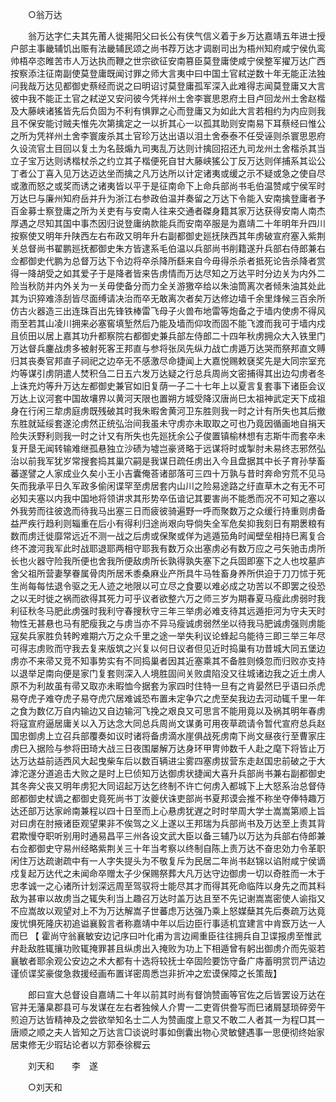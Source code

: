 <!-- { "loadSidebar": true } -->

　　○翁万达 

　　翁万达字仁夫其先莆人徙揭阳父曰长公有侠气信义着于乡万达嘉靖五年进士授户部主事畿辅饥出赈有法畿辅民颂之尚书荐万达才调剧司出为梧州知府咸宁侯仇鸾帅梧卒恣睢苦市人万达执而鞭之世宗欲征安南篡臣莫登庸使咸宁侯整军擢万达广西按察添注征南副使莫登庸既闻讨罪之师大言夷中曰中国土官弒逆数十年无能正法独问我哉万达见都御史蔡经而说之曰明诏讨莫登庸孤军深入此难得志闻莫登庸又大言彼中我不能正土官之弒逆又安问彼今凭祥州土舍李寰思恩府土目卢回龙州土舍赵楷及大藤峡诸猺皆先后负固为不利有惧罪之心而登庸又为如此大言若相约为内应则我且不保安能讨贼夫惟先次第擒定之一以折其心一以孤其助则安南易下耳蔡经曰惟公之所为凭祥州土舍李寰废杀其土官珍万达出语以泪土舍泰泰不任受诬则杀寰思恩府久设流官土目回以复土为名鼓煽九司夷乱万达则计擒回招还九司龙州土舍楷杀其当立子宝万达则诱楷杖杀之约立其子楷便死自甘大藤峡猺公丁反万达则佯捕系其讼公丁者公丁喜入见万达迈达坐而擒之凡万达所以计定诸夷或缓之示不疑或急之使自尽或激而怒之或奖而诱之诸夷皆以平于是征南命下上命兵部尚书毛伯温赞咸宁侯军时万达巳与廉州知府岳并升为浙江右参政伯温并奏留之万达下令能入安南擒登庸者予百金募士察登庸之所为关吏有与安南人往来交通者磔身籍其家万达获得安南人南杰厚遇之尽知其国中事杰因归说登庸纳款能兵而安南卒服是为嘉靖二十年明年升四川按察使又明年升陕西左右布政又明年升右副都御史廵抚陕西其年虏破宣府塞入紫荆关总督尚书翟鹏廵抚都御史朱方皆逮系毛伯温以兵部尚书削籍遂升兵部右侍郎兼右佥都御史代鹏为总督万达下令边将卒杀降所繇来自今毋得杀杀者抵死论告杀降者赏得一降胡受之如其爱子于是降者皆来告虏情而万达尽知之万达平时分边关为内外二险当秋防并内外关为一关毋使备分而力全关游獥卒给以朱油筒离次者倾朱油其处此其为识猝难涤刮皆尽面缚请决治而卒无敢离次者矣万达修边墙千余里烽候三百余所仿古火器造三出连珠百出先锋铁棒雷飞母子火兽布地雷等炮备之于墙内使虏不得风雨至若其山凌川拥来必塞窖填堑然后乃能及墙而仰攻而固不能飞渡而我可于墙内戍且侦田以居上嘉其功升都察院右都御史兼兵部左侍郎二十四年秋虏拥众大入铁里门万达督兵鏖战虏多被射死客王邦直与参将张凤先纵力战亡虏遁万达哭而祭邦直文赙归其丧奏官邦直子祠祀之边卒无不感激尽命捷闻上大嘉悦赐敕褎奖先是大同宗室充灼等谋引虏阴遣人焚积刍二日五六发万达疑之行总兵周尚文密捕得其出边勾虏者冬上诛充灼等升万达左都御史兼官如旧复荫一子二十七年上以夏言复套事下诸臣会议万达上议河套中国故壤界以黄河天限也置朔方城受降汉唐尚巳太祖神武定天下成祖身在行闲三犂虏庭虏既残破其时我朱暇舍黄河卫东胜则我一时之计有所失也其后撤东胜就延绥套遂沦虏然正统弘治间我虽未守虏亦未取取之可也乃竟因循画地自捐天险失沃野利则我一时之计又有所失也先廵抚余公子俊置镇榆林想有志斯牛而套卒未复开垦无闻转输难继孤悬独立沙碛为墟岂豪贤略于远谋将时或掣肘未易终志邪然弘治以前我军犹岁常搜套捣其巢穴嗣是我谋日疏任虏出入今且盘据其中长子育孙孳畜蕃遂譬之人家成业久矣小王小吉囊俺荅诸部落可三四十万孰与昔时奔命穷荒不见马矢而我承平日久军政多偷闲谍罕至虏居套内山川之险易途路之纡直草木之有无不可必知夫塞以内我中国地将领讲求其形势卒伍谙记其要害尚不能悉而况不可知之塞以外我劳而往彼逸而待我马出塞三日而疲彼骑遍野一呼而聚数万之众缓行持重则虏备益严疾行趋利则辎重在后小有得利归途尚艰向导倘失全军危矣抑我刻日有期褁粮有数而虏迁徙靡常远近不测一战之后虏或保聚或佯为逃遁笳角时闻壁垒相持巳离复合终不渡河我军此时战耶退耶两相守耶我有数万众出塞虏必有数万应之弓矢驰击虏所长也火器守险我所便也舍我所便敌虏所长孰得孰失塞下之兵固即塞下之人也坟墓庐舍父祖所营妻孥眷属骨肉所居禾黍桑麻业产所具牛马牲畜身养所供迫于刀刀怵于死生尚每每怯退令驱之无人迹之地限以可立尽之食要以难必成之功苦以不即罢之役恐之以无时徙之祸而欲得其死力可乎议者欲整六万之师三岁为期春夏马瘦此虏弱时我利征秋冬马肥此虏强时我利守春搜秋守三年三举虏必难支待其远遁拒河为守夫天时物性无甚悬也马有肥瘦我之与虏当亦不异马瘦诚虏弱然坐以待我马肥诚虏强则虏能寇矣兵家胜负转盻难期六万之众千里之途一举失利议论蜂起乌能待三即三举三年尽可得志虏败而守我去复来版筑之兴复以何日议者但见近时捣巢有功昔城大同五堡边虏亦不来帚又竞不知事势实有不同捣巢者因其近塞乘其不备胜则倏忽而归败亦支持以退举足南向便是家门复套则深入人境胜固间关败虞陷没又往城诸边我之近土虏人原不为利故虽有帚又取亦未暇恤今据套为家四时住特一旦有之肯晏然巳乎语曰杀虎易夺虎子难夺虎子易夺虎穴居难诚恐布置未定争穴之虎至矣我边去河动辄千里一年之食为数亿万自内输边又自边输河飞挽之艰良又可思言不能用竟以及祸其明年春虏将寇宣府逼居庸关以入万达念大同总兵周尚文谋勇可用夜草疏请令暂代宣府总兵赵国忠御虏上立召兵部覆奏如议时诸将备虏滴水崖俱战死虏南下尚文昼夜行至曹家庄虏巳入据险与参将田琦大战三日夜围屡解万达身环甲冑帅数千人赴之麾下将皆止万达万达益前适西风大起曳柴车后以数百辆进尘雾四塞虏拔营东走赵国忠前破之于大滹沱遂分道追击大败之是时上巳侦知万达御虏状捷闻大喜升兵部尚书兼右副都御史其冬奔父丧又明年虏犯大同诏起万达乞终制不许亡何虏入都城下上大怒系治总督侍郎都御史杖谪之都御史竟死尚书丁汝夔伏诛吏部尚书夏邦谟会推不称坐夺俸特趣万达还部万达家岭南兼程以四十日至而上心悬虏犹遅之时时举周大学士嵩嵩第顺上旨对曰虏在肘掖诸臣观望果非不俟驾之义上遂以王邦瑞为兵部尚书及万达至上责其背君欺慢夺职听别用时通易昌平三州各设文武大臣以备三辅乃以万达为兵部右侍郎兼右佥都御史守易州经略紫荆关三十年当考察以终制自陈上责万达不奋忠効力令革职闲住万达疏谢疏中有一人字失提头为不敬复斥为民居二年尚书赵锦以谄附咸宁侯谪戍复起万达代之未闻命卒赠太子少保赐祭葬大凡万达守边御虏一切以奇胜而一木于忠孝诚一之心诸所计划深远周至驾驭将士能尽其才而得其死命临阵以身先之而其料敌为甚审以故虏当之辄失利当上趣召万达时盖万达且至不先记谢嵩嵩密使人谕指又不应嵩故以观望对上不为万达解嵩子世蕃虑万达强乃乘上怒媒蘖其先后奏疏万达竟废忧惧死隆庆初追谥襄毅言者称嘉靖中年以后边臣行事适机宜建言中肯窾万达一人而巳 【 霍尚守翁襄敏安边记序曰叶化甫为言边阃重臣往往拥兵自卫谍报虏至惟武弁赴敌胜辄攘功败辄掩罪甚且纵虏出入掩败为功上下相遁曾有躬出御虏介而先驱若襄敏者耶余观公安边之术大都有十选将较抚士卒固险要饬守备广庤蓄明赏罚严诘边谨侦谍奖豪俊急救援经画布置详密周悉岂非折冲之宏谟保障之长策哉】 

　　郎曰宣大总督设自嘉靖二十年以前其时尚有督饷赞画等官佐之后皆罢设万达在官并无藩臬郡县可与发谋在左右者独候人介冑一二吏胥供誊写而巳诸屑瑟琐碎旁午煎迫万达皆精神及之尝欲举知名士二人为赞画度上意又不敢二人者其一为程□其一唐顺之顺之夫人皆知之万达言□谈说时事如倒囊出物心灵敏健遇事一思便彻终始家居束修无少瑕玷论者以方郭泰徐穉云 

　　刘天和　　李　遂 

　　○刘天和 


